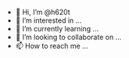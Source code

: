 - 👋 Hi, I’m @h620t
- 👀 I’m interested in ...
- 🌱 I’m currently learning ...
- 💞️ I’m looking to collaborate on ...
- 📫 How to reach me ...

<!---
h620t/h620t is a ✨ special ✨ repository because its `README.md` (this file) appears on your GitHub profile.
You can click the Preview link to take a look at your changes.
--->
